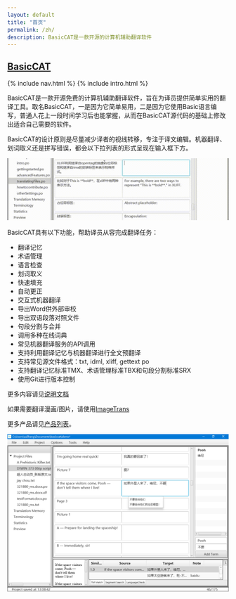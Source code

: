 ```yaml
---
layout: default
title: "首页"
permalink: /zh/
description: BasicCAT是一款开源的计算机辅助翻译软件
---
```




<div class="home">
	<section class="site-header">
		<h1 class="smallcap"><a class="site-title" href="{{ '/' | prepend: site.baseurl | prepend: site.url }}">BasicCAT</a></h1>
		{% include nav.html %}
		{% include intro.html %}
	</section>
</div>


BasicCAT是一款开源免费的计算机辅助翻译软件，旨在为译员提供简单实用的翻译工具。取名BasicCAT，一是因为它简单易用，二是因为它使用Basic语言编写，普通人花上一段时间学习后也能掌握，从而在BasicCAT源代码的基础上修改出适合自己需要的软件。

BasicCAT的设计原则是尽量减少译者的视线转移，专注于译文编辑。机器翻译、划词取义还是拼写错误，都会以下拉列表的形式呈现在输入框下方。

![](/album/demo.gif)

BasicCAT具有以下功能，帮助译员从容完成翻译任务：

* 翻译记忆
* 术语管理
* 语言检查
* 划词取义
* 快速填充
* 自动更正
* 交互式机器翻译
* 导出Word供外部审校
* 导出双语段落对照文件
* 句段分割与合并
* 调用多种在线词典
* 常见机器翻译服务的API调用
* 支持利用翻译记忆与机器翻译进行全文预翻译
* 支持常见源文件格式：txt, idml, xliff, gettext po
* 支持翻译记忆标准TMX、术语管理标准TBX和句段分割标准SRX
* 使用Git进行版本控制

更多内容请见[说明文档](https://docs.basiccat.org/zh_CN/latest/)

如果需要翻译漫画/图片，请使用[ImageTrans](/zh/imagetrans/)

更多产品请见[产品列表](/zh/products/)。

![](/album/main.png)



